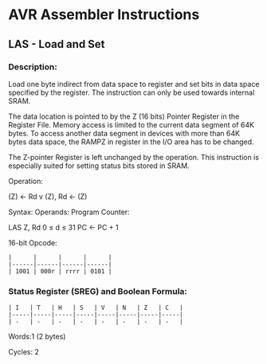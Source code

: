 AVR Assembler Instructions
==========================

LAS - Load and Set
------------------

### Description:

Load one byte indirect from data space to register and set bits in data space specified by the register. The instruction can only be used towards internal SRAM.

The data location is pointed to by the Z (16 bits) Pointer Register in the Register File. Memory access is limited to the current data segment of 64K bytes. To access another data segment in devices with more than 64K bytes data space, the RAMPZ in register in the I/O area has to be changed.

The Z-pointer Register is left unchanged by the operation. This instruction is especially suited for setting status bits stored in SRAM.

Operation:

(Z) ← Rd v (Z), Rd ← (Z)

Syntax: Operands: Program Counter:

LAS Z, Rd 0 ≤ d ≤ 31 PC ← PC + 1

16-bit Opcode:

```
|      |      |      |      |
|------|------|------|------|
| 1001 | 000r | rrrr | 0101 |
```
### Status Register (SREG) and Boolean Formula:

```
| I   | T   | H   | S   | V   | N   | Z   | C   |
|-----|-----|-----|-----|-----|-----|-----|-----|
| -   | -   | -   | -   | -   | -   | -   | -   |
```
Words:1 (2 bytes)

Cycles: 2
